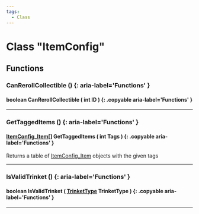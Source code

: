 ```yaml
---
tags:
  - Class
---
```

# Class "ItemConfig"

## Functions

### CanRerollCollectible () {: aria-label='Functions' }
#### boolean CanRerollCollectible ( int ID ) {: .copyable aria-label='Functions' }

___    
### GetTaggedItems () {: aria-label='Functions' }
#### [ItemConfig_Item](https://wofsauge.github.io/IsaacDocs/rep/ItemConfig_Item.html)[] GetTaggedItems ( int Tags ) {: .copyable aria-label='Functions' }
Returns a table of [ItemConfig_Item](https://wofsauge.github.io/IsaacDocs/rep/ItemConfig_Item.html) objects with the given tags
___
### IsValidTrinket () {: aria-label='Functions' }
#### boolean IsValidTrinket ( [TrinketType](https://wofsauge.github.io/IsaacDocs/rep/enums/TrinketType.html) TrinketType ) {: .copyable aria-label='Functions' }

___